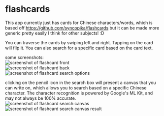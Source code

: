 # flashcards       
    
This app currently just has cards for Chinese characters/words, which is based off https://github.com/syncopika/flashcards but it can be made more generic pretty easily I think for other subjects! :D    
    
You can traverse the cards by swiping left and right. Tapping on the card will flip it. You can also search for a specific card based on the card text.   
    
some screenshots:    
![screenshot of flashcard front](screenshots/Screenshot_20240105-212644.png)   
![screenshot of flashcard back](screenshots/Screenshot_20240105-212702.png)     
![screenshot of flashcard search options](screenshots/Screenshot_20240130-183706.png)    
    
clicking on the pencil icon in the search box will present a canvas that you can write on, which allows you to search based on a specific Chinese character. The character recognition is powered by Google's ML Kit, and may not always be 100% accurate.    
![screenshot of flashcard search canvas](screenshots/Screenshot_20240130-183745.png)    
![screenshot of flashcard search canvas result](screenshots/Screenshot_20240130-183958.png)    
